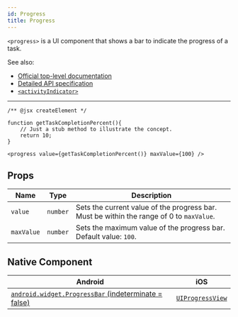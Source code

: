 ```yaml
---
id: Progress
title: Progress
---
```

<!-- contributors: [shirakaba, MisterBrownRSA, rigor789, eddyverbruggen, ikoevska] -->

`<progress>` is a UI component that shows a bar to indicate the progress of a task.

See also:

* [Official top-level documentation](https://docs.nativescript.org/ui/components/progress)
* [Detailed API specification](https://docs.nativescript.org/api-reference/classes/_ui_progress_.progress)
* [`<activityIndicator>`](/docs/components/activity-indicator)

---

```tsx
/** @jsx createElement */

function getTaskCompletionPercent(){
    // Just a stub method to illustrate the concept.
    return 10;
}

<progress value={getTaskCompletionPercent()} maxValue={100} />
```

<!-- [> screenshots for=Progress <] -->

## Props

| Name | Type | Description |
|------|------|-------------|
| `value` | `number` | Sets the current value of the progress bar. Must be within the range of 0 to `maxValue`.
| `maxValue` | `number` | Sets the maximum value of the progress bar.<br/>Default value: `100`.

## Native Component

| Android | iOS |
|---------|-----|
| [`android.widget.ProgressBar` (indeterminate = false)](https://developer.android.com/reference/android/widget/ProgressBar.html) | [`UIProgressView`](https://developer.apple.com/documentation/uikit/uiprogressview)

